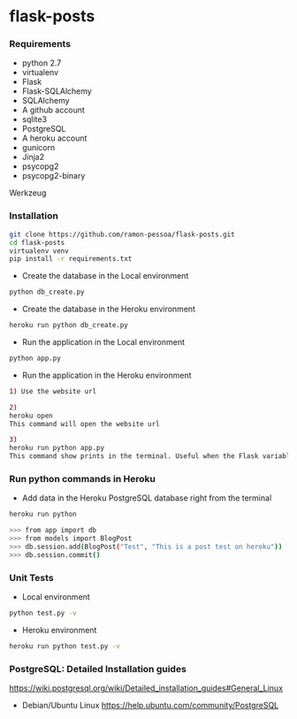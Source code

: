 flask-posts
===========================

### Requirements
* python 2.7
* virtualenv
* Flask
* Flask-SQLAlchemy
* SQLAlchemy
* A github account
* sqlite3
* PostgreSQL
* A heroku account
* gunicorn
* Jinja2
* psycopg2
* psycopg2-binary

Werkzeug

### Installation
```sh
git clone https://github.com/ramon-pessoa/flask-posts.git
cd flask-posts
virtualenv venv
pip install -r requirements.txt
```

* Create the database in the Local environment
```sh
python db_create.py
```

* Create the database in the Heroku environment
```sh
heroku run python db_create.py
```

* Run the application in the Local environment
```sh
python app.py
```

* Run the application in the Heroku environment
```sh
1) Use the website url

2) 
heroku open 
This command will open the website url

3) 
heroku run python app.py
This command show prints in the terminal. Useful when the Flask variable DEBUG = True
```

### Run python commands in Heroku

* Add data in the Heroku PostgreSQL database right from the terminal
```sh
heroku run python

>>> from app import db
>>> from models import BlogPost
>>> db.session.add(BlogPost("Test", "This is a post test on heroku"))
>>> db.session.commit()
```

### Unit Tests

* Local environment
```sh
python test.py -v
```

* Heroku environment
```sh
heroku run python test.py -v
```

### PostgreSQL: Detailed Installation guides

https://wiki.postgresql.org/wiki/Detailed_installation_guides#General_Linux

* Debian/Ubuntu Linux
https://help.ubuntu.com/community/PostgreSQL